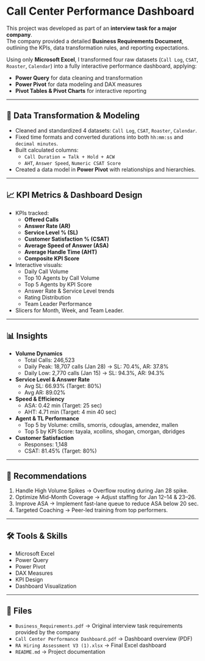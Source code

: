 # Call Center Performance Dashboard

This project was developed as part of an **interview task for a major company**.  
The company provided a detailed **Business Requirements Document**, outlining the KPIs, data transformation rules, and reporting expectations.

Using only **Microsoft Excel**, I transformed four raw datasets (`Call Log`, `CSAT`, `Roaster`, `Calendar`) into a fully interactive performance dashboard, applying:
- **Power Query** for data cleaning and transformation
- **Power Pivot** for data modeling and DAX measures
- **Pivot Tables & Pivot Charts** for interactive reporting

---

## 🔧 Data Transformation & Modeling
- Cleaned and standardized 4 datasets: `Call Log`, `CSAT`, `Roaster`, `Calendar`.
- Fixed time formats and converted durations into both `hh:mm:ss` and `decimal minutes`.
- Built calculated columns:
  - `Call Duration = Talk + Hold + ACW`
  - `AHT`, `Answer Speed`, `Numeric CSAT Score`
- Created a data model in **Power Pivot** with relationships and hierarchies.

---

## 📈 KPI Metrics & Dashboard Design
- KPIs tracked:
  - **Offered Calls**
  - **Answer Rate (AR)**
  - **Service Level % (SL)**
  - **Customer Satisfaction % (CSAT)**
  - **Average Speed of Answer (ASA)**
  - **Average Handle Time (AHT)**
  - **Composite KPI Score**
- Interactive visuals:
  - Daily Call Volume
  - Top 10 Agents by Call Volume
  - Top 5 Agents by KPI Score
  - Answer Rate & Service Level trends
  - Rating Distribution
  - Team Leader Performance
- Slicers for Month, Week, and Team Leader.

---

## 📊 Insights
- **Volume Dynamics**
  - Total Calls: 246,523
  - Daily Peak: 18,707 calls (Jan 28) → SL: 70.4%, AR: 37.8%
  - Daily Low: 2,770 calls (Jan 15) → SL: 94.3%, AR: 94.3%
- **Service Level & Answer Rate**
  - Avg SL: 66.93% (Target: 80%)
  - Avg AR: 89.02%
- **Speed & Efficiency**
  - ASA: 0.42 min (Target: 25 sec)
  - AHT: 4.71 min (Target: 4 min 40 sec)
- **Agent & TL Performance**
  - Top 5 by Volume: cmills, smorris, cdouglas, amendez, mallen
  - Top 5 by KPI Score: tayala, xcollins, shogan, cmorgan, dbridges
- **Customer Satisfaction**
  - Responses: 1,148
  - CSAT: 81.45% (Target: 80%)

---

## 🎯 Recommendations
1. Handle High Volume Spikes → Overflow routing during Jan 28 spike.
2. Optimize Mid-Month Coverage → Adjust staffing for Jan 12–14 & 23–26.
3. Improve ASA → Implement fast-lane queue to reduce ASA below 20 sec.
4. Targeted Coaching → Peer-led training from top performers.

---

## 🛠 Tools & Skills
- Microsoft Excel
- Power Query
- Power Pivot
- DAX Measures
- KPI Design
- Dashboard Visualization

---

## 📂 Files
- `Business_Requirements.pdf` → Original interview task requirements provided by the company
- `Call Center Performance Dashboard.pdf` → Dashboard overview (PDF)
- `RA Hiring Assessment V3 (1).xlsx` → Final Excel dashboard
- `README.md` → Project documentation
